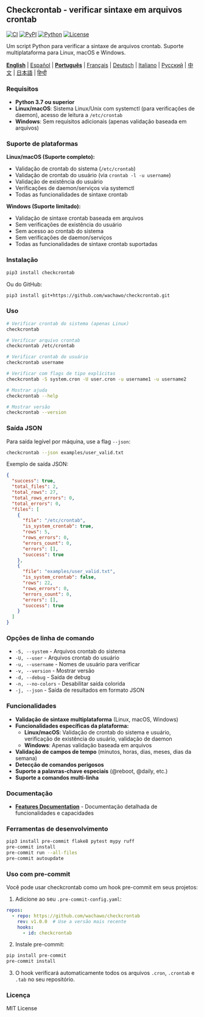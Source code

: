 ## Checkcrontab - verificar sintaxe em arquivos crontab

[![CI](https://github.com/wachawo/checkcrontab/actions/workflows/ci.yml/badge.svg)](https://github.com/wachawo/checkcrontab/actions/workflows/ci.yml)
[![PyPI](https://img.shields.io/pypi/v/checkcrontab.svg)](https://pypi.org/project/checkcrontab/)
[![Python](https://img.shields.io/pypi/pyversions/checkcrontab.svg)](https://pypi.org/project/checkcrontab/)
[![License](https://img.shields.io/badge/license-MIT-blue.svg)](https://github.com/wachawo/checkcrontab/blob/main/LICENSE)

Um script Python para verificar a sintaxe de arquivos crontab. Suporte multiplataforma para Linux, macOS e Windows.

**[English](https://github.com/wachawo/checkcrontab/blob/main/README.md)** | [Español](https://github.com/wachawo/checkcrontab/blob/main/docs/README_ES.md) | **[Português](https://github.com/wachawo/checkcrontab/blob/main/docs/README_PT.md)** | [Français](https://github.com/wachawo/checkcrontab/blob/main/docs/README_FR.md) | [Deutsch](https://github.com/wachawo/checkcrontab/blob/main/docs/README_DE.md) | [Italiano](https://github.com/wachawo/checkcrontab/blob/main/docs/README_IT.md) | [Русский](https://github.com/wachawo/checkcrontab/blob/main/docs/README_RU.md) | [中文](https://github.com/wachawo/checkcrontab/blob/main/docs/README_ZH.md) | [日本語](https://github.com/wachawo/checkcrontab/blob/main/docs/README_JA.md) | [हिन्दी](https://github.com/wachawo/checkcrontab/blob/main/docs/README_HI.md)

### Requisitos

- **Python 3.7 ou superior**
- **Linux/macOS**: Sistema Linux/Unix com systemctl (para verificações de daemon), acesso de leitura a `/etc/crontab`
- **Windows**: Sem requisitos adicionais (apenas validação baseada em arquivos)

### Suporte de plataformas

**Linux/macOS (Suporte completo):**
- Validação de crontab do sistema (`/etc/crontab`)
- Validação de crontab do usuário (via `crontab -l -u username`)
- Validação de existência do usuário
- Verificações de daemon/serviços via systemctl
- Todas as funcionalidades de sintaxe crontab

**Windows (Suporte limitado):**
- Validação de sintaxe crontab baseada em arquivos
- Sem verificações de existência do usuário
- Sem acesso ao crontab do sistema
- Sem verificações de daemon/serviços
- Todas as funcionalidades de sintaxe crontab suportadas

### Instalação

```bash
pip3 install checkcrontab
```

Ou do GitHub:

```bash
pip3 install git+https://github.com/wachawo/checkcrontab.git
```

### Uso

```bash
# Verificar crontab do sistema (apenas Linux)
checkcrontab

# Verificar arquivo crontab
checkcrontab /etc/crontab

# Verificar crontab do usuário
checkcrontab username

# Verificar com flags de tipo explícitas
checkcrontab -S system.cron -U user.cron -u username1 -u username2

# Mostrar ajuda
checkcrontab --help

# Mostrar versão
checkcrontab --version
```

### Saída JSON

Para saída legível por máquina, use a flag `--json`:

```bash
checkcrontab --json examples/user_valid.txt
```

Exemplo de saída JSON:

```json
{
  "success": true,
  "total_files": 2,
  "total_rows": 27,
  "total_rows_errors": 0,
  "total_errors": 0,
  "files": [
    {
      "file": "/etc/crontab",
      "is_system_crontab": true,
      "rows": 5,
      "rows_errors": 0,
      "errors_count": 0,
      "errors": [],
      "success": true
    },
    {
      "file": "examples/user_valid.txt",
      "is_system_crontab": false,
      "rows": 22,
      "rows_errors": 0,
      "errors_count": 0,
      "errors": [],
      "success": true
    }
  ]
}
```

### Opções de linha de comando

- `-S, --system` - Arquivos crontab do sistema
- `-U, --user` - Arquivos crontab do usuário
- `-u, --username` - Nomes de usuário para verificar
- `-v, --version` - Mostrar versão
- `-d, --debug` - Saída de debug
- `-n, --no-colors` - Desabilitar saída colorida
- `-j, --json` - Saída de resultados em formato JSON

### Funcionalidades

- **Validação de sintaxe multiplataforma** (Linux, macOS, Windows)
- **Funcionalidades específicas da plataforma:**
  - **Linux/macOS**: Validação de crontab do sistema e usuário, verificação de existência do usuário, validação de daemon
  - **Windows**: Apenas validação baseada em arquivos
- **Validação de campos de tempo** (minutos, horas, dias, meses, dias da semana)
- **Detecção de comandos perigosos**
- **Suporte a palavras-chave especiais** (@reboot, @daily, etc.)
- **Suporte a comandos multi-linha**

### Documentação

- **[Features Documentation](https://github.com/wachawo/checkcrontab/blob/main/docs/FEATURES.md)** - Documentação detalhada de funcionalidades e capacidades

### Ferramentas de desenvolvimento

```bash
pip3 install pre-commit flake8 pytest mypy ruff
pre-commit install
pre-commit run --all-files
pre-commit autoupdate
```

### Uso com pre-commit

Você pode usar checkcrontab como um hook pre-commit em seus projetos:

1. Adicione ao seu `.pre-commit-config.yaml`:

```yaml
repos:
  - repo: https://github.com/wachawo/checkcrontab
    rev: v1.0.0  # Use a versão mais recente
    hooks:
      - id: checkcrontab
```

2. Instale pre-commit:

```bash
pip install pre-commit
pre-commit install
```

3. O hook verificará automaticamente todos os arquivos `.cron`, `.crontab` e `.tab` no seu repositório.

### Licença

MIT License
